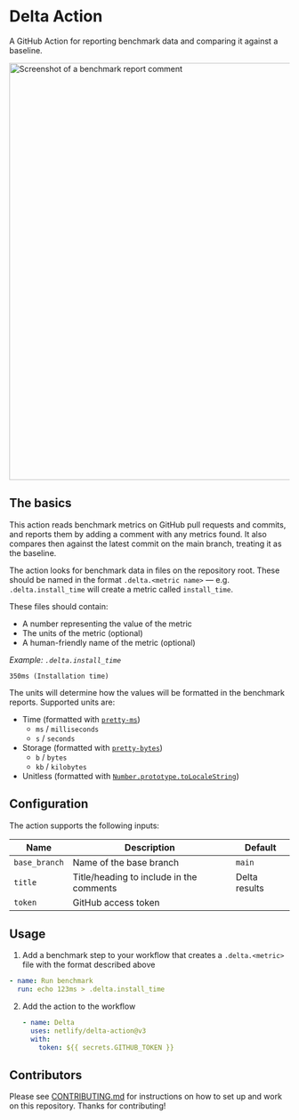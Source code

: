 # Delta Action

A GitHub Action for reporting benchmark data and comparing it against a baseline.

<img width="750" alt="Screenshot of a benchmark report comment" src="https://user-images.githubusercontent.com/4162329/115129623-8acac500-9fdf-11eb-9bfc-822a415cb436.png">

## The basics

This action reads benchmark metrics on GitHub pull requests and commits, and reports them by adding a comment with any metrics found. It also compares then against the latest commit on the main branch, treating it as the baseline.

The action looks for benchmark data in files on the repository root. These should be named in the format `.delta.<metric name>` — e.g. `.delta.install_time` will create a metric called `install_time`.

These files should contain:

- A number representing the value of the metric
- The units of the metric (optional)
- A human-friendly name of the metric (optional)

_Example: `.delta.install_time`_
```
350ms (Installation time)
```

The units will determine how the values will be formatted in the benchmark reports. Supported units are:

- Time (formatted with [`pretty-ms`](https://www.npmjs.com/package/pretty-ms))
  - `ms` / `milliseconds`
  - `s` / `seconds`
- Storage (formatted with [`pretty-bytes`](https://www.npmjs.com/package/pretty-bytes))
  - `b` / `bytes`
  - `kb` / `kilobytes`
- Unitless (formatted with [`Number.prototype.toLocaleString`](https://developer.mozilla.org/en-US/docs/Web/JavaScript/Reference/Global_Objects/Number/toLocaleString))

## Configuration

The action supports the following inputs:

| Name          | Description                              | Default              |
| ------------- | ---------------------------------------- | -------------------- |
| `base_branch` | Name of the base branch                  | `main`               |
| `title`       | Title/heading to include in the comments | Delta results        |
| `token`       | GitHub access token                      |                      |

## Usage

1. Add a benchmark step to your workflow that creates a `.delta.<metric>` file with the format described above

```yaml
- name: Run benchmark
  run: echo 123ms > .delta.install_time
```

2. Add the action to the workflow

   ```yaml
   - name: Delta
     uses: netlify/delta-action@v3
     with:
       token: ${{ secrets.GITHUB_TOKEN }}
   ```

## Contributors

Please see [CONTRIBUTING.md](./CONTRIBUTING.md) for instructions on how to set up and work on this repository. Thanks
for contributing!
